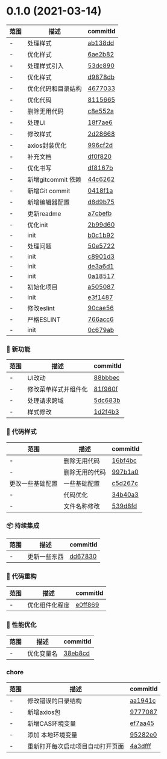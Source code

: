 # 0.1.0 (2021-03-14)

范围|描述|commitId
--|--|--
 - | 处理样式 | [ab138dd](http://192.168.200.205/qianduan/components/vue_init_cli/commits/ab138dd)
 - | 优化样式 | [6ae2b82](http://192.168.200.205/qianduan/components/vue_init_cli/commits/6ae2b82)
 - | 处理样式引入 | [53dc890](http://192.168.200.205/qianduan/components/vue_init_cli/commits/53dc890)
 - | 优化样式 | [d9878db](http://192.168.200.205/qianduan/components/vue_init_cli/commits/d9878db)
 - | 优化代码和目录结构 | [4677033](http://192.168.200.205/qianduan/components/vue_init_cli/commits/4677033)
 - | 优化代码 | [8115665](http://192.168.200.205/qianduan/components/vue_init_cli/commits/8115665)
 - | 删除无用代码 | [c8e552a](http://192.168.200.205/qianduan/components/vue_init_cli/commits/c8e552a)
 - | 处理UI | [18f7ae6](http://192.168.200.205/qianduan/components/vue_init_cli/commits/18f7ae6)
 - | 修改样式 | [2d28668](http://192.168.200.205/qianduan/components/vue_init_cli/commits/2d28668)
 - | axios封装优化 | [996cf2d](http://192.168.200.205/qianduan/components/vue_init_cli/commits/996cf2d)
 - | 补充文档 | [df0f820](http://192.168.200.205/qianduan/components/vue_init_cli/commits/df0f820)
 - | 优化书写 | [df8167b](http://192.168.200.205/qianduan/components/vue_init_cli/commits/df8167b)
 - | 新增gitcommit 依赖 | [44c6262](http://192.168.200.205/qianduan/components/vue_init_cli/commits/44c6262)
 - | 新增Git commit | [0418f1a](http://192.168.200.205/qianduan/components/vue_init_cli/commits/0418f1a)
 - | 新增编辑器配置 | [d8d9b75](http://192.168.200.205/qianduan/components/vue_init_cli/commits/d8d9b75)
 - | 更新readme | [a7cbefb](http://192.168.200.205/qianduan/components/vue_init_cli/commits/a7cbefb)
 - | 优化init | [2b99d60](http://192.168.200.205/qianduan/components/vue_init_cli/commits/2b99d60)
 - | init | [b0c1b92](http://192.168.200.205/qianduan/components/vue_init_cli/commits/b0c1b92)
 - | 处理问题 | [50e5722](http://192.168.200.205/qianduan/components/vue_init_cli/commits/50e5722)
 - | init | [c8901d3](http://192.168.200.205/qianduan/components/vue_init_cli/commits/c8901d3)
 - | init | [de3a6d1](http://192.168.200.205/qianduan/components/vue_init_cli/commits/de3a6d1)
 - | init | [0a18517](http://192.168.200.205/qianduan/components/vue_init_cli/commits/0a18517)
 - | 初始化项目 | [a505087](http://192.168.200.205/qianduan/components/vue_init_cli/commits/a505087)
 - | init | [e3f1487](http://192.168.200.205/qianduan/components/vue_init_cli/commits/e3f1487)
 - | 修改eslint | [90cae56](http://192.168.200.205/qianduan/components/vue_init_cli/commits/90cae56)
 - | 严格ESLINT | [766acc6](http://192.168.200.205/qianduan/components/vue_init_cli/commits/766acc6)
 - | init | [0c679ab](http://192.168.200.205/qianduan/components/vue_init_cli/commits/0c679ab)


### 🌟 新功能
范围|描述|commitId
--|--|--
 - | UI改动 | [88bbbec](http://192.168.200.205/qianduan/components/vue_init_cli/commits/88bbbec)
 - | 修改菜单样式并组件化 | [81f960f](http://192.168.200.205/qianduan/components/vue_init_cli/commits/81f960f)
 - | 处理请求跨域 | [5dc683b](http://192.168.200.205/qianduan/components/vue_init_cli/commits/5dc683b)
 - | 样式修改 | [1d2f4b3](http://192.168.200.205/qianduan/components/vue_init_cli/commits/1d2f4b3)


### 🎨 代码样式
范围|描述|commitId
--|--|--
 - | 删除无用代码 | [16bf4bc](http://192.168.200.205/qianduan/components/vue_init_cli/commits/16bf4bc)
 - | 删除无用的代码 | [997b1a0](http://192.168.200.205/qianduan/components/vue_init_cli/commits/997b1a0)
 更改一些基础配置 | 一些基础配置 | [c5d267c](http://192.168.200.205/qianduan/components/vue_init_cli/commits/c5d267c)
 - | 代码优化 | [34b40a3](http://192.168.200.205/qianduan/components/vue_init_cli/commits/34b40a3)
 - | 文件名称修改 | [539d8fd](http://192.168.200.205/qianduan/components/vue_init_cli/commits/539d8fd)


### 📦 持续集成
范围|描述|commitId
--|--|--
 - | 更新一些东西 | [dd67830](http://192.168.200.205/qianduan/components/vue_init_cli/commits/dd67830)


### 🔨 代码重构
范围|描述|commitId
--|--|--
 - | 优化组件化程度 | [e0ff869](http://192.168.200.205/qianduan/components/vue_init_cli/commits/e0ff869)


### 🚀 性能优化
范围|描述|commitId
--|--|--
 - | 优化变量名 | [38eb8cd](http://192.168.200.205/qianduan/components/vue_init_cli/commits/38eb8cd)


### chore
范围|描述|commitId
--|--|--
 - | 修改错误的目录结构 | [aa1941c](http://192.168.200.205/qianduan/components/vue_init_cli/commits/aa1941c)
 - | 新增axios包 | [9777087](http://192.168.200.205/qianduan/components/vue_init_cli/commits/9777087)
 - | 新增CAS环境变量 | [ef7aa45](http://192.168.200.205/qianduan/components/vue_init_cli/commits/ef7aa45)
 - | 添加 本地环境变量 | [95282e0](http://192.168.200.205/qianduan/components/vue_init_cli/commits/95282e0)
 - | 重新打开每次启动项目自动打开页面 | [4a3dfff](http://192.168.200.205/qianduan/components/vue_init_cli/commits/4a3dfff)

